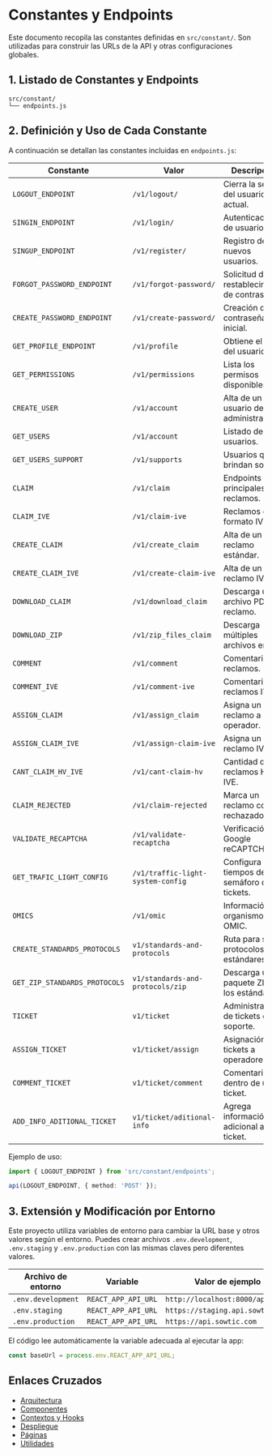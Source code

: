 # Constantes y Endpoints

Este documento recopila las constantes definidas en `src/constant/`. Son utilizadas para construir las URLs de la API y otras configuraciones globales.

## 1. Listado de Constantes y Endpoints

```text
src/constant/
└── endpoints.js
```

## 2. Definición y Uso de Cada Constante

A continuación se detallan las constantes incluidas en `endpoints.js`:

| Constante | Valor | Descripción |
|-----------|-------|-------------|
| `LOGOUT_ENDPOINT` | `/v1/logout/` | Cierra la sesión del usuario actual. |
| `SINGIN_ENDPOINT` | `/v1/login/` | Autenticación de usuarios. |
| `SINGUP_ENDPOINT` | `/v1/register/` | Registro de nuevos usuarios. |
| `FORGOT_PASSWORD_ENDPOINT` | `/v1/forgot-password/` | Solicitud de restablecimiento de contraseña. |
| `CREATE_PASSWORD_ENDPOINT` | `/v1/create-password/` | Creación de la contraseña inicial. |
| `GET_PROFILE_ENDPOINT` | `/v1/profile` | Obtiene el perfil del usuario. |
| `GET_PERMISSIONS` | `/v1/permissions` | Lista los permisos disponibles. |
| `CREATE_USER` | `/v1/account` | Alta de un usuario desde la administración. |
| `GET_USERS` | `/v1/account` | Listado de usuarios. |
| `GET_USERS_SUPPORT` | `/v1/supports` | Usuarios que brindan soporte. |
| `CLAIM` | `/v1/claim` | Endpoints principales de reclamos. |
| `CLAIM_IVE` | `/v1/claim-ive` | Reclamos en formato IVE. |
| `CREATE_CLAIM` | `/v1/create_claim` | Alta de un reclamo estándar. |
| `CREATE_CLAIM_IVE` | `/v1/create-claim-ive` | Alta de un reclamo IVE. |
| `DOWNLOAD_CLAIM` | `/v1/download_claim` | Descarga un archivo PDF del reclamo. |
| `DOWNLOAD_ZIP` | `/v1/zip_files_claim` | Descarga múltiples archivos en ZIP. |
| `COMMENT` | `/v1/comment` | Comentarios de reclamos. |
| `COMMENT_IVE` | `/v1/comment-ive` | Comentarios de reclamos IVE. |
| `ASSIGN_CLAIM` | `/v1/assign_claim` | Asigna un reclamo a un operador. |
| `ASSIGN_CLAIM_IVE` | `/v1/assign-claim-ive` | Asigna un reclamo IVE. |
| `CANT_CLAIM_HV_IVE` | `/v1/cant-claim-hv` | Cantidad de reclamos HV IVE. |
| `CLAIM_REJECTED` | `/v1/claim-rejected` | Marca un reclamo como rechazado. |
| `VALIDATE_RECAPTCHA` | `/v1/validate-recaptcha` | Verificación de Google reCAPTCHA. |
| `GET_TRAFIC_LIGHT_CONFIG` | `/v1/traffic-light-system-config` | Configura los tiempos del semáforo de tickets. |
| `OMICS` | `/v1/omic` | Información de organismos OMIC. |
| `CREATE_STANDARDS_PROTOCOLS` | `v1/standards-and-protocols` | Ruta para subir protocolos y estándares. |
| `GET_ZIP_STANDARDS_PROTOCOLS` | `v1/standards-and-protocols/zip` | Descarga un paquete ZIP con los estándares. |
| `TICKET` | `v1/ticket` | Administración de tickets de soporte. |
| `ASSIGN_TICKET` | `v1/ticket/assign` | Asignación de tickets a operadores. |
| `COMMENT_TICKET` | `v1/ticket/comment` | Comentarios dentro de un ticket. |
| `ADD_INFO_ADITIONAL_TICKET` | `v1/ticket/aditional-info` | Agrega información adicional a un ticket. |

Ejemplo de uso:

```ts
import { LOGOUT_ENDPOINT } from 'src/constant/endpoints';

api(LOGOUT_ENDPOINT, { method: 'POST' });
```

## 3. Extensión y Modificación por Entorno

Este proyecto utiliza variables de entorno para cambiar la URL base y otros valores según el entorno. Puedes crear archivos `.env.development`, `.env.staging` y `.env.production` con las mismas claves pero diferentes valores.

| Archivo de entorno | Variable | Valor de ejemplo |
|--------------------|----------|------------------|
| `.env.development` | `REACT_APP_API_URL` | `http://localhost:8000/api` |
| `.env.staging` | `REACT_APP_API_URL` | `https://staging.api.sowtic.com` |
| `.env.production` | `REACT_APP_API_URL` | `https://api.sowtic.com` |

El código lee automáticamente la variable adecuada al ejecutar la app:

```ts
const baseUrl = process.env.REACT_APP_API_URL;
```
## Enlaces Cruzados
- [Arquitectura](architecture.md)
- [Componentes](components.md)
- [Contextos y Hooks](context-hooks.md)
- [Despliegue](deployment.md)
- [Páginas](pages.md)
- [Utilidades](utils.md)
